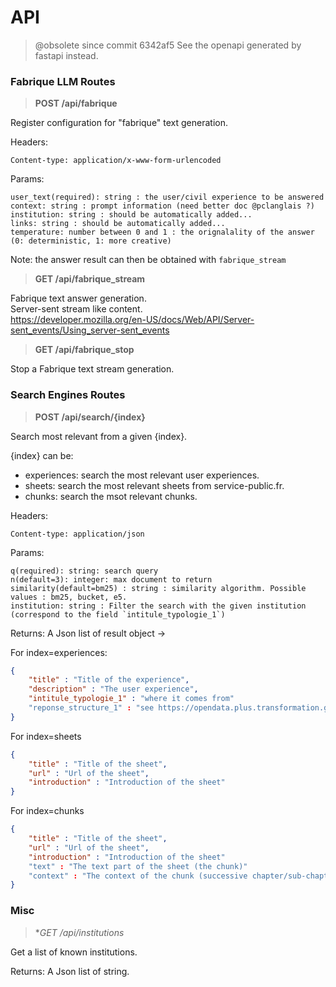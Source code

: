 # API

> @obsolete since commit 6342af5
> See the openapi generated by fastapi instead.

### Fabrique LLM Routes

> **POST /api/fabrique**

Register configuration for "fabrique" text generation.

Headers:
```
Content-type: application/x-www-form-urlencoded  
```

Params:  
```
user_text(required): string : the user/civil experience to be answered
context: string : prompt information (need better doc @pclanglais ?)
institution: string : should be automatically added...
links: string : should be automatically added...
temperature: number between 0 and 1 : the orignalality of the answer (0: deterministic, 1: more creative)
```

Note: the answer result can then be obtained with `fabrique_stream`


> **GET /api/fabrique_stream**

Fabrique text answer generation.  
Server-sent stream like content.  
https://developer.mozilla.org/en-US/docs/Web/API/Server-sent_events/Using_server-sent_events


> **GET /api/fabrique_stop**

Stop a Fabrique text stream generation.

### Search Engines Routes

> **POST /api/search/{index}**

Search most relevant from a given {index}.

{index} can be:
- experiences: search the most relevant user experiences.
- sheets: search the most relevant sheets from service-public.fr.
- chunks: search the msot relevant chunks.

Headers:
```
Content-type: application/json
```

Params:  
```
q(required): string: search query
n(default=3): integer: max document to return
similarity(default=bm25) : string : similarity algorithm. Possible values : bm25, bucket, e5.
institution: string : Filter the search with the given institution (correspond to the field `intitule_typologie_1`) 
```

Returns: A Json list of result object ->  

For index=experiences:
```json
{
    "title" : "Title of the experience",
    "description" : "The user experience",
    "intitule_typologie_1" : "where it comes from"
    "reponse_structure_1" : "see https://opendata.plus.transformation.gouv.fr/explore/dataset/export-expa-c-riences/information"
}
```

For index=sheets
```json
{
    "title" : "Title of the sheet",
    "url" : "Url of the sheet",
    "introduction" : "Introduction of the sheet"
}
```

For index=chunks
```json
{
    "title" : "Title of the sheet",
    "url" : "Url of the sheet",
    "introduction" : "Introduction of the sheet"
    "text" : "The text part of the sheet (the chunk)"
    "context" : "The context of the chunk (successive chapter/sub-chapter/situation titles if any)"
}
```

### Misc

> **GET /api/institutions*

Get a list of known institutions.

Returns: A Json list of string.
